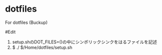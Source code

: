 # dotfiles
For dotfiles (Buckup)

#Edit
1. setup.shのDOT_FILES=()の中にシンボリックシンクをはるファイルを記述
2. $ ./ $/Home/dotfiles/setup.sh
